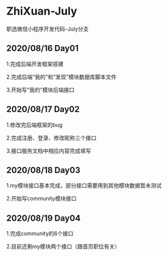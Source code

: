 # ZhiXuan-July
职选微信小程序开发代码-July分支



## 2020/08/16 Day01
1.完成后端开发框架搭建

2.完成后端“我的”和“发现”模块数据库脚本文件

3.开始写“我的”模块后端接口

## 2020/08/17 Day02

1.修改完后端框架的bug

2.完成注册、登录、修改昵称三个接口

3.接口服务文档中相应内容完成填写

## 2020/08/18 Day03

1.my模块接口基本完成，部分接口需要用到其他模块数据暂未测试

2.开始写community模块接口

## 2020/08/19 Day04

1.完成community的6个接口

2.目前还剩my模块两个接口（跟首页职位有关）